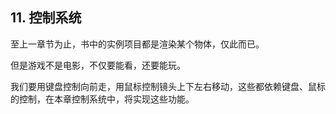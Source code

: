 ## 11. 控制系统

至上一章节为止，书中的实例项目都是渲染某个物体，仅此而已。

但是游戏不是电影，不仅要能看，还要能玩。

我们要用键盘控制向前走，用鼠标控制镜头上下左右移动，这些都依赖键盘、鼠标的控制，在本章控制系统中，将实现这些功能。
